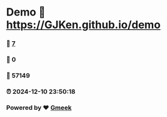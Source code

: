 # Demo :link: https://GJKen.github.io/demo 
### :page_facing_up: [7](https://GJKen.github.io/demo/tag.html) 
### :speech_balloon: 0 
### :hibiscus: 57149 
### :alarm_clock: 2024-12-10 23:50:18 
### Powered by :heart: [Gmeek](https://github.com/Meekdai/Gmeek)
